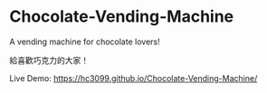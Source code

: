 # Chocolate-Vending-Machine

A vending machine for chocolate lovers!

給喜歡巧克力的大家！

Live Demo: https://hc3099.github.io/Chocolate-Vending-Machine/

